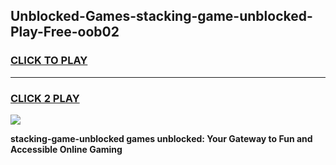 
## Unblocked-Games-stacking-game-unblocked-Play-Free-oob02
<h3>
<a href="https://premium76.site?title=stacking-game-unblocked&ref=18A1">CLICK TO PLAY</a></h3>
<hr>

<h3>
<a href="https://premium76.site?title=stacking-game-unblocked&ref=18A1">CLICK 2 PLAY</a>
  
</h3>

<a href="https://premium76.site?title=stacking-game-unblocked&ref=18A1"><img src="https://clearcache.store/games.png"></a>


**stacking-game-unblocked games unblocked: Your Gateway to Fun and Accessible Online Gaming**
